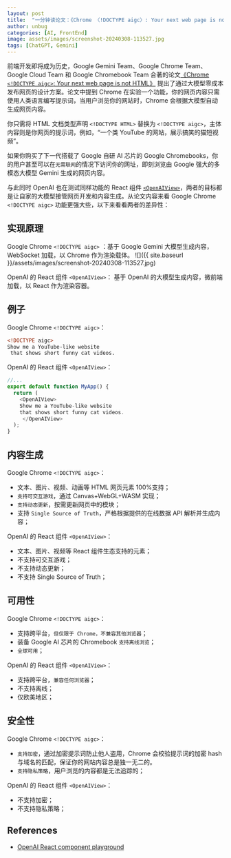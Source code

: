```yaml
---
layout: post
title:  "一分钟读论文：《Chrome 〈!DOCTYPE aigc〉: Your next web page is not HTML》"
author: unbug
categories: [AI, FrontEnd]
image: assets/images/screenshot-20240308-113527.jpg
tags: [ChatGPT, Gemini]
---
```

前端开发即将成为历史，Google Gemini Team、Google Chrome Team、Google Cloud Team 和 Google Chromebook Team 合著的论文[《Chrome `<!DOCTYPE aigc>`: Your next web page is not HTML》][paper1-url] 提出了通过大模型零成本发布网页的设计方案。论文中提到 Chrome 在实验一个功能，你的网页内容只需使用人类语言编写提示词，当用户浏览你的网站时，Chrome 会根据大模型自动生成网页内容。

你只需将 HTML 文档类型声明 `<!DOCTYPE HTML>` 替换为 `<!DOCTYPE aigc>`，主体内容则是你网页的提示词，例如，“一个类 YouTube 的网站，展示搞笑的猫短视频”。

如果你购买了下一代搭载了 Google 自研 AI 芯片的 Google Chromebooks，你的用户甚至可以在`无需联网`的情况下访问你的网址，即刻浏览由 Google 强大的多模态大模型 Gemini 生成的网页内容。

与此同时 OpenAI 也在测试同样功能的 React 组件 [`<OpenAIView>`][links-1]，两者的目标都是让自家的大模型接管网页开发和内容生成。从论文内容来看 Google Chrome `<!DOCTYPE aigc>` 功能更强大些，以下来看看两者的差异性：

## **实现原理**

Google Chrome `<!DOCTYPE aigc>` ：基于 Google Gemini 大模型生成内容，WebSocket 加载，以 Chrome 作为渲染载体。
![]({{ site.baseurl }}/assets/images/screenshot-20240308-113527.jpg)

OpenAI 的 React 组件 `<OpenAIView>`： 基于 OpenAI 的大模型生成内容，微前端加载，以 React 作为渲染容器。

## **例子**

Google Chrome `<!DOCTYPE aigc>`：

```html
<!DOCTYPE aigc>
Show me a YouTube-like website
 that shows short funny cat videos.

```


OpenAI 的 React 组件 `<OpenAIView>`：

```js
//...
export default function MyApp() {
  return (
    <OpenAIView>
    Show me a YouTube-like website 
    that shows short funny cat videos.
     </OpenAIView>
  );
}
```

## **内容生成**

Google Chrome `<!DOCTYPE aigc>`：

- 文本、图片、视频、动画等 HTML 网页元素 100%支持；
- `支持可交互游戏`，通过  Canvas+WebGL+WASM 实现；
- `支持动态更新`，按需更新网页中的模块；
- 支持 `Single Source of Truth`，严格根据提供的在线数据 API 解析并生成内容；

OpenAI 的 React 组件 `<OpenAIView>`：

- 文本、图片、视频等 React 组件生态支持的元素；
- 不支持可交互游戏；
- 不支持动态更新；
- 不支持 Single Source of Truth；

## **可用性**

Google Chrome `<!DOCTYPE aigc>`：

- 支持跨平台，`但仅限于 Chrome，不兼容其他浏览器`；
- 装备 Google AI 芯片的 Chromebook `支持离线浏览`；
- `全球可用`；

OpenAI 的 React 组件 `<OpenAIView>`：

- 支持跨平台，`兼容任何浏览器`；
- 不支持离线；
- 仅欧美地区；

## **安全性**

Google Chrome `<!DOCTYPE aigc>`：

- `支持加密`，通过加密提示词防止他人盗用，Chrome 会校验提示词的加密 hash 与域名的匹配，保证你的网站内容总是独一无二的。
- `支持隐私策略`，用户浏览的内容都是无法追踪的；

OpenAI 的 React 组件 `<OpenAIView>`：

- 不支持加密；
- 不支持隐私策略；

## References
- [OpenAI React component playground][links-1]


[paper1-url]: https://arxiv.org/pdf/2312.11805.pdf
[links-1]: https://platform.openai.com/playground